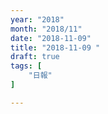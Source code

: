 ```yaml
---
year: "2018"
month: "2018/11"
date: "2018-11-09"
title: "2018-11-09 "
draft: true
tags: [
    "日報"
]

---
```


